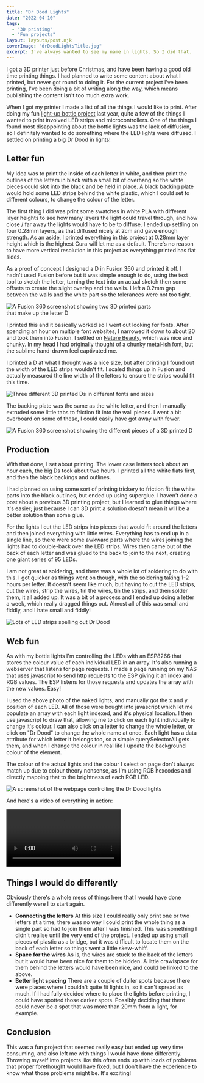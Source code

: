 ```yaml
---
title: "Dr Dood Lights"
date: "2022-04-10"
tags: 
  - "3D printing"
  - "Fun projects"
layout: layouts/post.njk
coverImage: "drDoodLightsTitle.jpg"
excerpt: I've always wanted to see my name in lights. So I did that.
---
```


I got a 3D printer just before Christmas, and have been having a good old time printing things. I had planned to write some content about what I printed, but never got round to doing it. For the current project I've been printing, I've been doing a bit of writing along the way, which means publishing the content isn't too much extra work.

When I got my printer I made a list of all the things I would like to print. After doing my fun [light-up bottle project](/posts/2021/05/diy-bottle-lights/) last year, quite a few of the things I wanted to print involved LED strips and microcontrollers. One of the things I found most disappointing about the bottle lights was the lack of diffusion, so I definitely wanted to do something where the LED lights were diffused. I settled on printing a big Dr Dood in lights!

## Letter fun

My idea was to print the inside of each letter in white, and then print the outlines of the letters in black with a small bit of overhang so the white pieces could slot into the black and be held in place. A black backing plate would hold some LED strips behind the white plastic, which I could set to different colours, to change the colour of the letter.

The first thing I did was print some swatches in white PLA with different layer heights to see how many layers the light could travel through, and how close / far away the lights would have to be to diffuse. I ended up settling on four 0.28mm layers, as that diffused nicely at 2cm and gave enough strength. As an aside, I printed everything in this project at 0.28mm layer height which is the highest Cura will let me as a default. There's no reason to have more vertical resolution in this project as everything printed has flat sides.

As a proof of concept I designed a D in Fusion 360 and printed it off. I hadn't used Fusion before but it was simple enough to do, using the text tool to sketch the letter, turning the text into an actual sketch then some offsets to create the slight overlap and the walls. I left a 0.2mm gap between the walls and the white part so the tolerances were not too tight.

<img src="images/nameLightsFusion1.png" style="max-width: 400px;" alt="A Fusion 360 screenshot showing two 3D printed parts that make up the letter D">

I printed this and it basically worked so I went out looking for fonts. After spending an hour on multiple font websites, I narrowed it down to about 20 and took them into Fusion. I settled on [Nature Beauty](https://billyargel.com/product/nature-beauty/), which was nice and chunky. In my head I had originally thought of a chunky metal-ish font, but the sublime hand-drawn feel captivated me.

I printed a D at what I thought was a nice size, but after printing I found out the width of the LED strips wouldn't fit. I scaled things up in Fusion and actually measured the line width of the letters to ensure the strips would fit this time.

<img src="images/nameLightsEvolution.jpg" title="The evolution of D" alt="Three different 3D printed Ds in different fonts and sizes">

The backing plate was the same as the white letter, and then I manually extruded some little tabs to friction fit into the wall pieces. I went a bit overboard on some of these, I could easily have got away with fewer.

<img src="images/nameLightsFusion2.png" alt="A Fusion 360 screenshot showing the different pieces of a 3D printed D" title="The three pieces that make up a D">

## Production

With that done, I set about printing. The lower case letters took about an hour each, the big Ds took about two hours. I printed all the white flats first, and then the black backings and outlines.

I had planned on using some sort of printing trickery to friction fit the white parts into the black outlines, but ended up using superglue. I haven't done a post about a previous 3D printing project, but I learned to glue things where it's easier; just because I can 3D print a solution doesn't mean it will be a better solution than some glue.

For the lights I cut the LED strips into pieces that would fit around the letters and then joined everything with little wires. Everything has to end up in a single line, so there were some awkward parts where the wires joining the lights had to double-back over the LED strips. Wires then came out of the back of each letter and was glued to the back to join to the next, creating one giant series of 95 LEDs.

I am not great at soldering, and there was a whole lot of soldering to do with this. I got quicker as things went on though, with the soldering taking 1-2 hours per letter. It doesn't seem like much, but having to cut the LED strips, cut the wires, strip the wires, tin the wires, tin the strips, and then solder them, it all added up. It was a bit of a process and I ended up doing a letter a week, which really dragged things out. Almost all of this was small and fiddly, and I hate small and fiddly!

<img src="images/nameLightsUnclothed.jpg" alt="Lots of LED strips spelling out Dr Dood" title="The sign is planning on starting an OnlyFans">

## Web fun

As with my bottle lights I'm controlling the LEDs with an ESP8266 that stores the colour value of each individual LED in an array. It's also running a webserver that listens for page requests. I made a page running on my NAS that uses javascript to send http requests to the ESP giving it an index and RGB values. The ESP listens for those requests and updates the array with the new values. Easy!

I used the above photo of the naked lights, and manually got the x and y position of each LED. All of those were bought into javascript which let me populate an array with each light indexed, and it's physical location. I then use javascript to draw that, allowing me to click on each light individually to change it's colour. I can also click on a letter to change the whole letter, or click on "Dr Dood" to change the whole name at once. Each light has a data attribute for which letter it belongs too, so a simple querySelectorAll gets them, and when I change the colour in real life I update the background colour of the element.

The colour of the actual lights and the colour I select on page don't always match up due to colour theory nonsense, as I'm using RGB hexcodes and directly mapping that to the brightness of each RGB LED.

<img src="images/nameLightsWeb.png" alt="A screenshot of the webpage controlling the Dr Dood lights" title="Dr Dood yeah!">

And here's a video of everything in action:

<video controls>
  <source src="/video/nameLights.mp4" type="video/mp4">
</video>

## Things I would do differently

Obviously there's a whole mess of things here that I would have done differently were I to start again.

- **Connecting the letters**
  At this size I could really only print one or two letters at a time, there was no way I could print the whole thing as a single part so had to join them after I was finished. This was something I didn't realise until the very end of the project. I ended up using small pieces of plastic as a bridge, but it was difficult to locate them on the back of each letter so things went a little skew-whiff.
- **Space for the wires**
  As is, the wires are stuck to the back of the letters but it would have been nice for them to be hidden. A little crawlspace for them behind the letters would have been nice, and could be linked to the above.
- **Better light spacing**
  There are a couple of duller spots because there were places where I couldn't quite fit lights in, so it can't spread as much. If I had fully decided where to place the lights before printing, I could have spotted those darker spots. Possibly deciding that there could never be a spot that was more than 20mm from a light, for example.

## Conclusion

This was a fun project that seemed really easy but ended up very time consuming, and also left me with things I would have done differently. Throwing myself into projects like this often ends up with loads of problems that proper forethought would have fixed, but I don't have the experience to know what those problems might be. It's exciting!